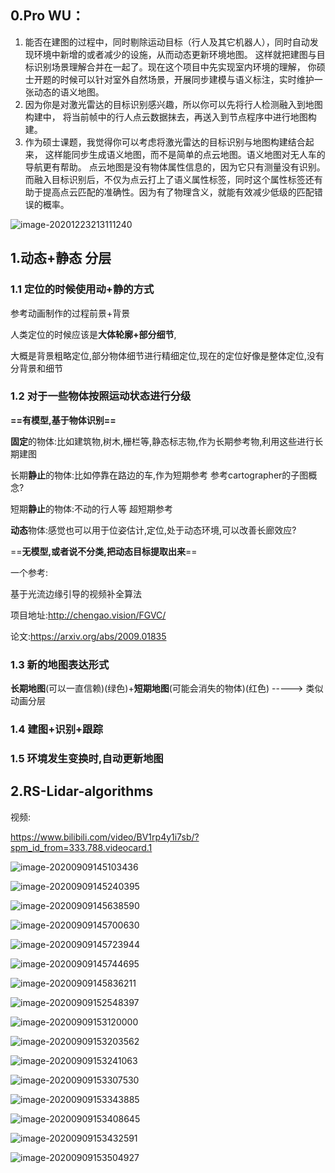 

## 0.Pro WU：

1. 能否在建图的过程中，同时剔除运动目标（行人及其它机器人），同时自动发现环境中新增的或者减少的设施，从而动态更新环境地图。
     这样就把建图与目标识别场景理解合并在一起了。现在这个项目中先实现室内环境的理解，
     你硕士开题的时候可以针对室外自然场景，开展同步建模与语义标注，实时维护一张动态的语义地图。
3. 因为你是对激光雷达的目标识别感兴趣，所以你可以先将行人检测融入到地图构建中，
     将当前帧中的行人点云数据抹去，再送入到节点程序中进行地图构建。
4. 作为硕士课题，我觉得你可以考虑将激光雷达的目标识别与地图构建结合起来，
     这样能同步生成语义地图，而不是简单的点云地图。语义地图对无人车的导航更有帮助。
     点云地图是没有物体属性信息的，因为它只有测量没有识别。而融入目标识别后，不仅为点云打上了语义属性标签，同时这个属性标签还有助于提高点云匹配的准确性。因为有了物理含义，就能有效减少低级的匹配错误的概率。



![image-20201223213111240](硕士开题2.assets/image-20201223213111240.png)



## 1.动态+静态 分层

### 1.1 定位的时候使用动+静的方式

参考动画制作的过程前景+背景

人类定位的时候应该是**大体轮廓+部分细节**,

大概是背景粗略定位,部分物体细节进行精细定位,现在的定位好像是整体定位,没有分背景和细节

### 1.2 对于一些物体按照运动状态进行分级

**==有模型,基于物体识别==**

**固定**的物体:比如建筑物,树木,栅栏等,静态标志物,作为长期参考物,利用这些进行长期建图

长期**静止**的物体:比如停靠在路边的车,作为短期参考   参考cartographer的子图概念?

短期**静止**的物体:不动的行人等  超短期参考

**动态**物体:感觉也可以用于位姿估计,定位,处于动态环境,可以改善长廊效应?

==**无模型,或者说不分类,把动态目标提取出来**==











一个参考:

基于光流边缘引导的视频补全算法

项目地址:http://chengao.vision/FGVC/

论文:https://arxiv.org/abs/2009.01835

### 1.3 新的地图表达形式

**长期地图**(可以一直信赖)(绿色)+**短期地图**(可能会消失的物体)(红色) -----> 类似动画分层



### 1.4 建图+识别+跟踪



### 1.5 环境发生变换时,自动更新地图





## 2.RS-Lidar-algorithms

视频:

https://www.bilibili.com/video/BV1rp4y1i7sb/?spm_id_from=333.788.videocard.1

![image-20200909145103436](硕士开题.assets/image-20200909145103436.png)

![image-20200909145240395](硕士开题.assets/image-20200909145240395.png)

![image-20200909145638590](硕士开题.assets/image-20200909145638590.png)

![image-20200909145700630](硕士开题.assets/image-20200909145700630.png)

![image-20200909145723944](硕士开题.assets/image-20200909145723944.png)

![image-20200909145744695](硕士开题.assets/image-20200909145744695.png)

![image-20200909145836211](硕士开题.assets/image-20200909145836211.png)

![image-20200909152548397](硕士开题.assets/image-20200909152548397.png)

![image-20200909153120000](硕士开题.assets/image-20200909153120000.png)

![image-20200909153203562](硕士开题.assets/image-20200909153203562.png)

![image-20200909153241063](硕士开题.assets/image-20200909153241063.png)

![image-20200909153307530](硕士开题.assets/image-20200909153307530.png)

![image-20200909153343885](硕士开题.assets/image-20200909153343885.png)

![image-20200909153408645](硕士开题.assets/image-20200909153408645.png)

![image-20200909153432591](硕士开题.assets/image-20200909153432591.png)

![image-20200909153504927](硕士开题.assets/image-20200909153504927.png)

